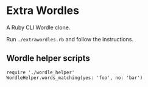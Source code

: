 # Extra Wordles

A Ruby CLI Wordle clone.

Run `./extrawordles.rb` and follow the instructions.

## Wordle helper scripts

```
require './wordle_helper'
WordleHelper.words_matching(yes: 'foo', no: 'bar')
```

